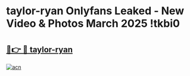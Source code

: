 # taylor-ryan Onlyfans Leaked - New Video & Photos March 2025 !tkbi0

# <h2><a href="https://5n0d3j.iuczelnia.edu.pl?title=taylor-ryan&ref=tkbi0">🔗👉 🔴 taylor-ryan</a></h2>

[![acn](https://github.com/user-attachments/assets/0f9c940e-d8b0-45ae-aac7-cd30a18b3e1c)](https://5n0d3j.iuczelnia.edu.pl?title=taylor-ryan&ref=tkbi0)

